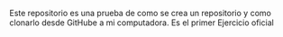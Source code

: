 Este repositorio es una prueba de como se crea un repositorio y como clonarlo desde GitHube a mi computadora. Es el primer Ejercicio oficial
